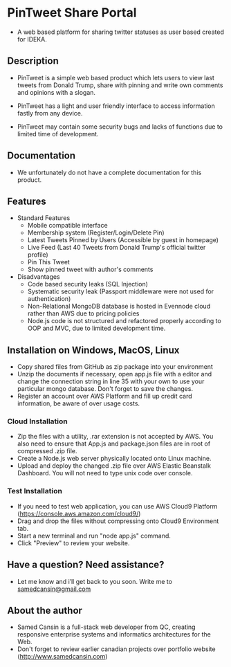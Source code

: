 


# PinTweet Share Portal
* A web based platform for sharing twitter statuses as user based created for IDEKA.

## Description

* PinTweet is a simple web based product which lets users to view last tweets from Donald Trump, share with pinning and write own comments and opinions with a slogan.

* PinTweet has a light and user friendly interface to access information fastly from any device.

* PinTweet may contain some security bugs and lacks of functions due to limited time of development.

## Documentation
* We unfortunately do not have a complete documentation for this product.

## Features

* Standard Features
  * Mobile compatible interface
  * Membership system (Register/Login/Delete Pin)
  * Latest Tweets Pinned by Users (Accessible by guest in homepage)
  * Live Feed (Last 40 Tweets from Donald Trump's official twitter profile)
  * Pin This Tweet
  * Show pinned tweet with author's comments
* Disadvantages
  * Code based security leaks (SQL Injection)
  * Systematic security leak (Passport middleware were not used for authentication)
  * Non-Relational MongoDB database is hosted in Evennode cloud rather than AWS due to pricing policies
  * Node.js code is not structured and refactored properly according to OOP and MVC, due to limited development time.

## Installation on Windows, MacOS, Linux
* Copy shared files from GitHub as zip package into your environment
* Unzip the documents if necessary, open app.js file with a editor and change the connection string in line 35 with your own to use your particular mongo database. Don't forget to save the changes.
* Register an account over AWS Platform and fill up credit card information, be aware of over usage costs.

### Cloud Installation
* Zip the files with a utility, .rar extension is not accepted by AWS. You also need to ensure that App.js and package.json files are in root of compressed .zip file.
* Create a Node.js web server physically located onto Linux machine.
* Upload and deploy the changed .zip file over AWS Elastic Beanstalk Dashboard. You will not need to type unix code over console.

### Test Installation
* If you need to test web application, you can use AWS Cloud9 Platform (https://console.aws.amazon.com/cloud9/)
* Drag and drop the files without compressing onto Cloud9 Environment tab.
* Start a new terminal and run "node app.js" command.
* Click "Preview" to review your website.

## Have a question? Need assistance?
* Let me know and i’ll get back to you soon. Write me to samedcansin@gmail.com

## About the author
* Samed Cansin is a full-stack web developer from QC, creating responsive enterprise systems and informatics architectures for the Web. 
* Don't forget to review earlier canadian projects over portfolio website (http://www.samedcansin.com)
